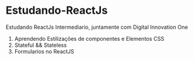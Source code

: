 # Estudando-ReactJs

<p>Estudando ReactJs Intermediario, juntamente com Digital Innovation One</p>
<ol>
<li>Aprendendo Estilizações de componentes e Elementos CSS</li>
<li>Stateful && Stateless</li>
<li>Formularios no ReactJS</li>
</ol>
